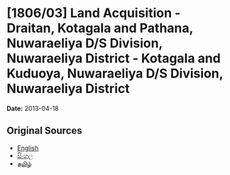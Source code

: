 # [1806/03] Land Acquisition - Draitan, Kotagala and Pathana, Nuwaraeliya D/S Division, Nuwaraeliya District - Kotagala and Kuduoya, Nuwaraeliya D/S Division, Nuwaraeliya District

**Date:** 2013-04-18

## Original Sources

- [English](https://documents.gov.lk/view/extra-gazettes/2013/4/1806-03_E.pdf)
- [සිංහල](https://documents.gov.lk/view/extra-gazettes/2013/4/1806-03_S.pdf)
- [தமிழ்](https://documents.gov.lk/view/extra-gazettes/2013/4/1806-03_T.pdf)
